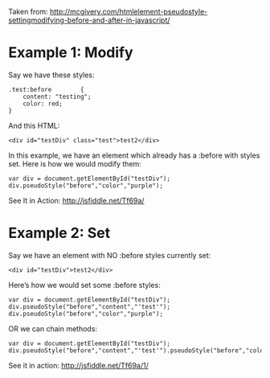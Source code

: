 Taken from: http://mcgivery.com/htmlelement-pseudostyle-settingmodifying-before-and-after-in-javascript/

# Example 1: Modify

Say we have these styles:

    .test:before		{
	    content: "testing";
	    color: red;
    }

And this HTML:

    <div id="testDiv" class="test">test2</div>
In this example, we have an element which already has a :before with styles set. Here is how we would modify them:

    var div = document.getElementById("testDiv");
    div.pseudoStyle("before","color","purple");

See It in Action: http://jsfiddle.net/Tf69a/

# Example 2: Set
Say we have an element with NO :before styles currently set:

    <div id="testDiv">test2</div>

Here’s how we would set some :before styles:

    var div = document.getElementById("testDiv");
    div.pseudoStyle("before","content","'test'");
    div.pseudoStyle("before","color","purple");

OR we can chain methods:

    var div = document.getElementById("testDiv");
    div.pseudoStyle("before","content","'test'").pseudoStyle("before","color","purple");

See it in action: http://jsfiddle.net/Tf69a/1/

